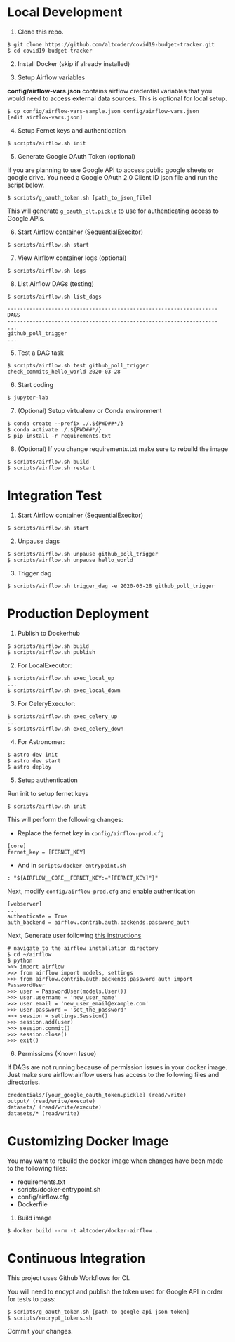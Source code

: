 # Local Development

1. Clone this repo.

```
$ git clone https://github.com/altcoder/covid19-budget-tracker.git
$ cd covid19-budget-tracker
```

2. Install Docker (skip if already installed)

3. Setup Airflow variables

**config/airflow-vars.json** contains airflow credential variables that you would need to
access external data sources. This is optional for local setup. 
```
$ cp config/airflow-vars-sample.json config/airflow-vars.json
[edit airflow-vars.json]
```

4. Setup Fernet keys and authentication
```
$ scripts/airflow.sh init
```

5. Generate Google OAuth Token (optional)

If you are planning to use Google API to access public google sheets or
google drive. You need a Google OAuth 2.0 Client ID json file and run the
script below.  
```
$ scripts/g_oauth_token.sh [path_to_json_file]
```

This will generate `g_oauth_clt.pickle` to use for authenticating access to
Google APIs.


6. Start Airflow container (SequentialExecitor)
```
$ scripts/airflow.sh start
```

7. View Airflow container logs (optional)
```
$ scripts/airflow.sh logs
```

8. List Airflow DAGs (testing) 
```
$ scripts/airflow.sh list_dags

-------------------------------------------------------------------
DAGS
-------------------------------------------------------------------
...
github_poll_trigger
...

```
5. Test a DAG task
```
$ scripts/airflow.sh test github_poll_trigger check_commits_hello_world 2020-03-28
```

6. Start coding
```
$ jupyter-lab
```

7. (Optional) Setup virtualenv or Conda environment
```
$ conda create --prefix ./.${PWD##*/}
$ conda activate ./.${PWD##*/}
$ pip install -r requirements.txt
```

8. (Optional) If you change requirements.txt make sure to rebuild the image
```
$ scripts/airflow.sh build
$ scripts/airflow.sh restart
```

# Integration Test

1. Start Airflow container (SequentialExecitor)
```
$ scripts/airflow.sh start
```

2. Unpause dags 
```
$ scripts/airflow.sh unpause github_poll_trigger
$ scripts/airflow.sh unpause hello_world
```

3. Trigger dag 
```
$ scripts/airflow.sh trigger_dag -e 2020-03-28 github_poll_trigger
```

# Production Deployment

1. Publish to Dockerhub
```
$ scripts/airflow.sh build
$ scripts/airflow.sh publish
```

2. For LocalExecutor:
```
$ scripts/airflow.sh exec_local_up
...
$ scripts/airflow.sh exec_local_down
```

3. For CeleryExecutor:
```
$ scripts/airflow.sh exec_celery_up
...
$ scripts/airflow.sh exec_celery_down
```

4. For Astronomer:

```
$ astro dev init
$ astro dev start
$ astro deploy
```
5. Setup authentication

Run init to setup fernet keys
```
$ scripts/airflow.sh init
```

This will perform the following changes:
- Replace the fernet key in `config/airflow-prod.cfg`  
```
[core]
fernet_key = [FERNET_KEY]
```
- And in `scripts/docker-entrypoint.sh`  
```
: "${AIRFLOW__CORE__FERNET_KEY:="[FERNET_KEY]"}"
```

Next, modify `config/airflow-prod.cfg` and enable authentication  
```
[webserver]
...
authenticate = True
auth_backend = airflow.contrib.auth.backends.password_auth
```
Next, Generate user following [this
instructions](https://airflow.apache.org/docs/1.10.1/security.html)
```
# navigate to the airflow installation directory
$ cd ~/airflow
$ python
>>> import airflow
>>> from airflow import models, settings
>>> from airflow.contrib.auth.backends.password_auth import PasswordUser
>>> user = PasswordUser(models.User())
>>> user.username = 'new_user_name'
>>> user.email = 'new_user_email@example.com'
>>> user.password = 'set_the_password'
>>> session = settings.Session()
>>> session.add(user)
>>> session.commit()
>>> session.close()
>>> exit()
```
6. Permissions (Known Issue)

If DAGs are not running because of permission issues in your docker image. Just
make sure airflow:airflow users has access to the following files and
directories.

```
credentials/[your_google_oauth_token.pickle] (read/write)
output/ (read/write/execute)
datasets/ (read/write/execute)
datasets/* (read/write)
```

# Customizing Docker Image

You may want to rebuild the docker image when changes have been made to the
following files:
- requirements.txt
- scripts/docker-entrypoint.sh
- config/airflow.cfg
- Dockerfile

1.  Build image
```
$ docker build --rm -t altcoder/docker-airflow .
```

# Continuous Integration

This project uses Github Workflows for CI.

You will need to encypt and publish the token used for Google API in order for
tests to pass:

```
$ scripts/g_oauth_token.sh [path to google api json token]
$ scripts/encrypt_tokens.sh
```

Commit your changes.
